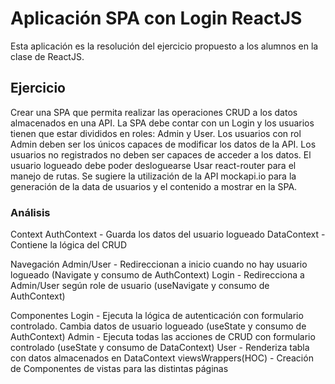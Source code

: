 # Aplicación SPA con Login ReactJS

Esta aplicación es la resolución del ejercicio propuesto a los alumnos en la
clase de ReactJS.

## Ejercicio

Crear una SPA que permita realizar las operaciones CRUD a los datos almacenados
en una API. La SPA debe contar con un Login y los usuarios tienen que estar
divididos en roles: Admin y User. Los usuarios con rol Admin deben ser los
únicos capaces de modificar los datos de la API. Los usuarios no registrados no
deben ser capaces de acceder a los datos. El usuario logueado debe poder
desloguearse Usar react-router para el manejo de rutas. Se sugiere la
utilización de la API mockapi.io para la generación de la data de usuarios y el
contenido a mostrar en la SPA.

### Análisis

Context AuthContext - Guarda los datos del usuario logueado DataContext -
Contiene la lógica del CRUD

Navegación Admin/User - Redireccionan a inicio cuando no hay usuario logueado
(Navigate y consumo de AuthContext) Login - Redirecciona a Admin/User según role
de usuario (useNavigate y consumo de AuthContext)

Componentes Login - Ejecuta la lógica de autenticación con formulario
controlado. Cambia datos de usuario logueado (useState y consumo de AuthContext)
Admin - Ejecuta todas las acciones de CRUD con formulario controlado (useState y
consumo de DataContext) User - Renderiza tabla con datos almacenados en
DataContext viewsWrappers(HOC) - Creación de Componentes de vistas para las
distintas páginas
